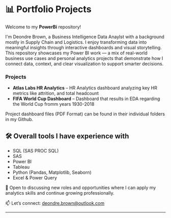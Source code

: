 # 📊 Portfolio Projects

Welcome to my **PowerBi** repository!  

I'm Deondre Brown, a Business Intelligence Data Anaylst with a background mostly in Supply Chain and Logistics. I enjoy transforming data into meaningful insights through interactive dashboards and visual storytelling. This repository showcases my Power BI work — a mix of real-world business use cases and personal analytics projects that demonstrate how I connect data, context, and clear visualization to support smarter decisions.

### Projects
- **Atlas Labs HR Analytics** – HR Analytics dashboard analyzing key HR metrics like attrition, and total headcount  
- **FIFA World Cup Dashboard** – Dashboard that results in EDA regarding the World Cup fromm years 1930-2018

Project dashboard files (PDF Format) can be found in their individual folders in my Github.
## 🛠️ Overall tools I have experience with

- SQL (SAS PROC SQL)
- SAS
- Power BI
- Tableau
- Python (Pandas, Matplotlib, Seaborn)
- Excel & Power Query

📍 Open to discussing new roles and opportunities where I can apply my analytics skills and continue growing professionally.


📫 Let’s connect: deondre.brown@outlook.com




---



